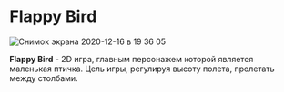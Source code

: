 # Flappy Bird

![Снимок экрана 2020-12-16 в 19 36 05](https://user-images.githubusercontent.com/60625771/102377846-346c5c00-3fd6-11eb-8774-6e65a5cb5709.png)

**Flappy Bird** - 2D игра, главным персонажем которой является маленькая птичка. Цель игры, регулируя высоту полета, пролетать между столбами.
